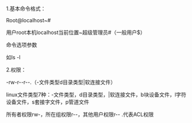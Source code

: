 1.基本命令格式：

Root@localhost~\#

用户root本机localhost当前位置~超级管理员\#（一般用户$）

命令选项参数

如ls -l

2.权限：

-rw-r--r--.（-文件类型d目录类型\|软连接文件）

linux文件类型7种：-文件类型，d目录类型，\|软连接文件，b块设备文件，l字符设备文件，s套接字文件，p管道文件

所有者权限rw-，所在组权限r--，其他用户权限r-- .代表ACL权限

